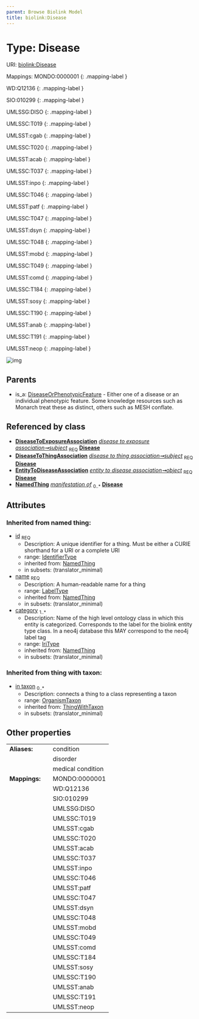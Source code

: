 ```yaml
---
parent: Browse Biolink Model
title: biolink:Disease
---
```


# Type: Disease




URI: [biolink:Disease](https://w3id.org/biolink/vocab/Disease)

Mappings:
MONDO:0000001
{: .mapping-label }

WD:Q12136
{: .mapping-label }

SIO:010299
{: .mapping-label }

UMLSSG:DISO
{: .mapping-label }

UMLSSC:T019
{: .mapping-label }

UMLSST:cgab
{: .mapping-label }

UMLSSC:T020
{: .mapping-label }

UMLSST:acab
{: .mapping-label }

UMLSSC:T037
{: .mapping-label }

UMLSST:inpo
{: .mapping-label }

UMLSSC:T046
{: .mapping-label }

UMLSST:patf
{: .mapping-label }

UMLSSC:T047
{: .mapping-label }

UMLSST:dsyn
{: .mapping-label }

UMLSSC:T048
{: .mapping-label }

UMLSST:mobd
{: .mapping-label }

UMLSSC:T049
{: .mapping-label }

UMLSST:comd
{: .mapping-label }

UMLSSC:T184
{: .mapping-label }

UMLSST:sosy
{: .mapping-label }

UMLSSC:T190
{: .mapping-label }

UMLSST:anab
{: .mapping-label }

UMLSSC:T191
{: .mapping-label }

UMLSST:neop
{: .mapping-label }

![img](http://yuml.me/diagram/nofunky;dir:TB/class/\[OrganismTaxon]<in%20taxon(i)%200..*-%20\[Disease&#124;id(i):identifier_type;name(i):label_type;category(i):iri_type%20%2B],%20\[DiseaseToExposureAssociation]-%20subject%201..1>\[Disease],%20\[DiseaseToThingAssociation]-%20subject%201..1>\[Disease],%20\[DiseaseOrPhenotypicFeature]^-\[Disease])

## Parents

 *  is_a: [DiseaseOrPhenotypicFeature](DiseaseOrPhenotypicFeature.md) - Either one of a disease or an individual phenotypic feature. Some knowledge resources such as Monarch treat these as distinct, others such as MESH conflate.

## Referenced by class

 *  **[DiseaseToExposureAssociation](DiseaseToExposureAssociation.md)** *[disease to exposure association➞subject](disease_to_exposure_association_subject.md)*  <sub>REQ</sub>  **[Disease](Disease.md)**
 *  **[DiseaseToThingAssociation](DiseaseToThingAssociation.md)** *[disease to thing association➞subject](disease_to_thing_association_subject.md)*  <sub>REQ</sub>  **[Disease](Disease.md)**
 *  **[EntityToDiseaseAssociation](EntityToDiseaseAssociation.md)** *[entity to disease association➞object](entity_to_disease_association_object.md)*  <sub>REQ</sub>  **[Disease](Disease.md)**
 *  **[NamedThing](NamedThing.md)** *[manifestation of](manifestation_of.md)*  <sub>0..*</sub>  **[Disease](Disease.md)**

## Attributes


### Inherited from named thing:

 * [id](id.md)  <sub>REQ</sub>
    * Description: A unique identifier for a thing. Must be either a CURIE shorthand for a URI or a complete URI
    * range: [IdentifierType](types/IdentifierType.md)
    * inherited from: [NamedThing](NamedThing.md)
    * in subsets: (translator_minimal)
 * [name](name.md)  <sub>REQ</sub>
    * Description: A human-readable name for a thing
    * range: [LabelType](types/LabelType.md)
    * inherited from: [NamedThing](NamedThing.md)
    * in subsets: (translator_minimal)
 * [category](category.md)  <sub>1..*</sub>
    * Description: Name of the high level ontology class in which this entity is categorized. Corresponds to the label for the biolink entity type class. In a neo4j database this MAY correspond to the neo4j label tag
    * range: [IriType](types/IriType.md)
    * inherited from: [NamedThing](NamedThing.md)
    * in subsets: (translator_minimal)

### Inherited from thing with taxon:

 * [in taxon](in_taxon.md)  <sub>0..*</sub>
    * Description: connects a thing to a class representing a taxon
    * range: [OrganismTaxon](OrganismTaxon.md)
    * inherited from: [ThingWithTaxon](ThingWithTaxon.md)
    * in subsets: (translator_minimal)

## Other properties

|  |  |  |
| --- | --- | --- |
| **Aliases:** | | condition |
|  | | disorder |
|  | | medical condition |
| **Mappings:** | | MONDO:0000001 |
|  | | WD:Q12136 |
|  | | SIO:010299 |
|  | | UMLSSG:DISO |
|  | | UMLSSC:T019 |
|  | | UMLSST:cgab |
|  | | UMLSSC:T020 |
|  | | UMLSST:acab |
|  | | UMLSSC:T037 |
|  | | UMLSST:inpo |
|  | | UMLSSC:T046 |
|  | | UMLSST:patf |
|  | | UMLSSC:T047 |
|  | | UMLSST:dsyn |
|  | | UMLSSC:T048 |
|  | | UMLSST:mobd |
|  | | UMLSSC:T049 |
|  | | UMLSST:comd |
|  | | UMLSSC:T184 |
|  | | UMLSST:sosy |
|  | | UMLSSC:T190 |
|  | | UMLSST:anab |
|  | | UMLSSC:T191 |
|  | | UMLSST:neop |


